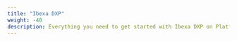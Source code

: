 ```yaml
---
title: "Ibexa DXP"
weight: -40
description: Everything you need to get started with Ibexa DXP on Platform.sh.
---
```


